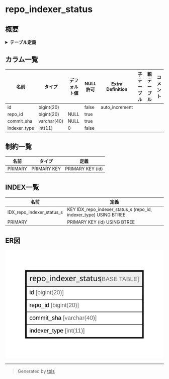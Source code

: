 # repo_indexer_status

## 概要

<details>
<summary><strong>テーブル定義</strong></summary>

```sql
CREATE TABLE `repo_indexer_status` (
  `id` bigint(20) NOT NULL AUTO_INCREMENT,
  `repo_id` bigint(20) DEFAULT NULL,
  `commit_sha` varchar(40) DEFAULT NULL,
  `indexer_type` int(11) NOT NULL DEFAULT 0,
  PRIMARY KEY (`id`),
  KEY `IDX_repo_indexer_status_s` (`repo_id`,`indexer_type`)
) ENGINE=InnoDB DEFAULT CHARSET=utf8mb4 ROW_FORMAT=DYNAMIC
```

</details>

## カラム一覧

| 名前           | タイプ         | デフォルト値       | NULL許可   | Extra Definition | 子テーブル      | 親テーブル      | コメント     |
| ------------ | ----------- | ------------ | -------- | ---------------- | ---------- | ---------- | -------- |
| id           | bigint(20)  |              | false    | auto_increment   |            |            |          |
| repo_id      | bigint(20)  | NULL         | true     |                  |            |            |          |
| commit_sha   | varchar(40) | NULL         | true     |                  |            |            |          |
| indexer_type | int(11)     | 0            | false    |                  |            |            |          |

## 制約一覧

| 名前      | タイプ         | 定義               |
| ------- | ----------- | ---------------- |
| PRIMARY | PRIMARY KEY | PRIMARY KEY (id) |

## INDEX一覧

| 名前                        | 定義                                                                |
| ------------------------- | ----------------------------------------------------------------- |
| IDX_repo_indexer_status_s | KEY IDX_repo_indexer_status_s (repo_id, indexer_type) USING BTREE |
| PRIMARY                   | PRIMARY KEY (id) USING BTREE                                      |

## ER図

![er](repo_indexer_status.svg)

---

> Generated by [tbls](https://github.com/k1LoW/tbls)
